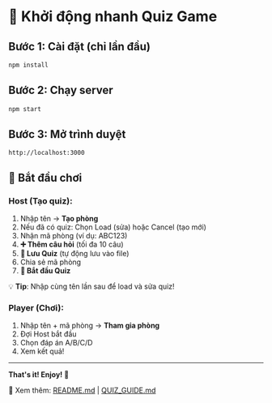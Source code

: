 # 🚀 Khởi động nhanh Quiz Game

## Bước 1: Cài đặt (chỉ lần đầu)

```bash
npm install
```

## Bước 2: Chạy server

```bash
npm start
```

## Bước 3: Mở trình duyệt

```
http://localhost:3000
```

## 🎯 Bắt đầu chơi

### Host (Tạo quiz):
1. Nhập tên → **Tạo phòng**
2. Nếu đã có quiz: Chọn Load (sửa) hoặc Cancel (tạo mới)
3. Nhận mã phòng (ví dụ: ABC123)
4. **➕ Thêm câu hỏi** (tối đa 10 câu)
5. **💾 Lưu Quiz** (tự động lưu vào file)
6. Chia sẻ mã phòng
7. **🚀 Bắt đầu Quiz**

💡 **Tip**: Nhập cùng tên lần sau để load và sửa quiz!

### Player (Chơi):
1. Nhập tên + mã phòng → **Tham gia phòng**
2. Đợi Host bắt đầu
3. Chọn đáp án A/B/C/D
4. Xem kết quả!

---

**That's it! Enjoy! 🎉**

📖 Xem thêm: [README.md](README.md) | [QUIZ_GUIDE.md](QUIZ_GUIDE.md)

